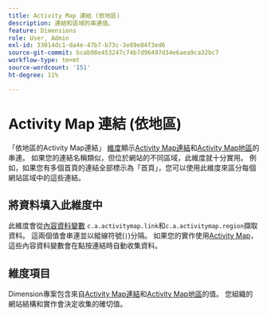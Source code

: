 ```yaml
---
title: Activity Map 連結 (依地區)
description: 連結和區域的串連值。
feature: Dimensions
role: User, Admin
exl-id: 33014dc1-da4e-47b7-b73c-3e89e04f3ed6
source-git-commit: bcab98e453247c74b7d96497d34e6aea9ca32bc7
workflow-type: tm+mt
source-wordcount: '151'
ht-degree: 11%

---
```


# Activity Map 連結 (依地區)

「依地區的Activity Map連結」 [維度](overview.md)顯示[Activity Map連結](activity-map-link.md)和[Activity Map地區](activity-map-link-by-region.md)的串連。 如果您的連結名稱類似，但位於網站的不同區域，此維度就十分實用。 例如，如果您有多個首頁的連結全部標示為「首頁」，您可以使用此維度來區分每個網站區域中的這些連結。

## 將資料填入此維度中

此維度會從[內容資料變數](/help/implement/vars/page-vars/contextdata.md) `c.a.activitymap.link`和`c.a.activitymap.region`擷取資料。 這兩個值會串連並以縱線符號(`|`)分隔。 如果您的實作使用[Activity Map](/help/analyze/activity-map/overview.md)，這些內容資料變數會在點按連結時自動收集資料。

## 維度項目

Dimension專案包含來自[Activity Map連結](activity-map-link.md)和[Activity Map地區](activity-map-link-by-region.md)的值。 您組織的網站結構和實作會決定收集的確切值。
